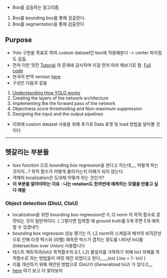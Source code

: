 - Box를 검출하는 알고리즘 
1. Box를 bounding box를 통해 검출한다.
2. Box를 segmentation을 통해 검출한다


## Purpose
- Yolo 구현을 목표로 하여 custom dataset인 box에 적용해본다 -> center 파지점도 검출.
- 먼저 이런 멋진 [Tutorial](https://blog.paperspace.com/how-to-implement-a-yolo-object-detector-in-pytorch/) 의 존재에 감사하며 이걸 먼저 따라 해보기로 함. [Full code](https://github.com/ayooshkathuria/YOLO_v3_tutorial_from_scratch)
- 한국어 번역 version [here](https://deep-learning-study.tistory.com/411)
- 구성은 다음과 같음 
1. [Understanding How YOLO works](https://github.com/ChaeChae0505/Pytorch/blob/main/Miniproject/220120/1.UnderstandYOLO.md)
2. Creating the layers of the network architecture
3. Implementing the the forward pass of the network
4. Objectness score thresholding and Non-maximum suppression
5. Designing the input and the output pipelines
- 이외에 custom dataset 사용을 위해 추가로 Data 포맷 및 load 방법을 알아볼 것이다

---
## 헷갈리는 부분들 
- loss function 으로 bounding box regression을 한다고 하는데,,,, 어떻게 하는 것이지...? 목적 함수가 어떻게 돌아가는지 이해가 되지 않는다.
- 객체의 localization은 도대체 어떻게 하는 것인가?
- **이 부분을 알아야하는 이유 : 나는 rotation도 한꺼번에 예측하는 모델을 만들고 싶다 제발**

### Object detection (DIoU, CIoU)
- localization을 위한 bounding box regression은 l1, l2 norm 의 목적 함수로 훈련되는 것이 일반적이다. ( 그렇다면 입력할 때 ground truth를 5개 주면 5개 예측할 수 있겠네?) 
- bounding box regression 성능 평가는 l1, L2 norm의 스케일과 해석의 비직관성으로 인해 타겟 박스와 (라벨) 예측한 박스가 겹치는 정도를 나타낸 IoU를 (Intersection over Union) 사용합니다 
- 테스트 메트릭과(IoU) 목적함수의 (L1, L2) 불일치를 극복하기 위해 IoU 자체를 목적함수로 하는 방법들이 여럿 제안 되었다고 한다,,,,,,(ex) Liou = 1- IoU )
- 이를 개선하기 위해 제안된 방법으로 GIoU가 (Generalized IoU) 가 있다고,,,
- [here](https://hongl.tistory.com/215) 여기 보고 더 찾아보자
